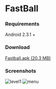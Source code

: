 # FastBall

### Requirements
Android 2.3.1 +  

### Download
[Fastball.apk (20.3 MB)](https://github.com/spixy/FastBall/releases/download/0.1/fastball.apk)

### Screenshots
![level1](https://cloud.githubusercontent.com/assets/4542110/8968647/dc685f6e-363e-11e5-8d9f-20d923da4661.png)
![menu](https://cloud.githubusercontent.com/assets/4542110/8968643/d7651e9e-363e-11e5-9710-c8d9fafff6c9.png)
